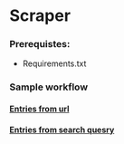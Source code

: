 # Scraper
 
### Prerequistes:
- Requirements.txt

### Sample workflow
#### [Entries from url](https://github.com/uGokalp/Eksisozluk-Scraper/blob/0.1.0/entries_from_url.md)
#### [Entries from search quesry](https://github.com/uGokalp/Eksisozluk-Scraper/blob/0.1.0/search_query.md)
